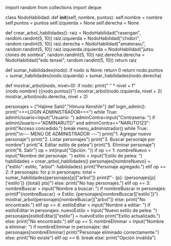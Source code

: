 import random
from collections import deque


class NodoHabilidad:
    def __init__(self, nombre, puntos):
        self.nombre = nombre
        self.puntos = puntos
        self.izquierda = None
        self.derecha = None

def crear_arbol_habilidades():
    raiz = NodoHabilidad("rasengan", random.randint(5, 10))
    raiz.izquierda = NodoHabilidad("chidori", random.randint(5, 10))
    raiz.derecha = NodoHabilidad("amaterasu", random.randint(5, 10))
    raiz.izquierda.izquierda = NodoHabilidad("jutsu clones de sombra", random.randint(5, 10))
    raiz.derecha.derecha = NodoHabilidad("edo tensei", random.randint(5, 10))
    return raiz

def sumar_habilidades(nodo):
    if nodo is None:
        return 0
    return nodo.puntos + sumar_habilidades(nodo.izquierda) + sumar_habilidades(nodo.derecha)

def mostrar_arbol(nodo, nivel=0):
    if nodo:
        print(" " * nivel + f"{nodo.nombre} ({nodo.puntos})")
        mostrar_arbol(nodo.izquierda, nivel + 2)
        mostrar_arbol(nodo.derecha, nivel + 2)

personajes = {"Hajime Saitō","Himura Kenshin"}
def login_admin():
    print("===LOGIN ADMINISTRADOR===")
    while True:
        adminUsuario=input("Usuario: ")
        adminContra=input("Contrasena: ")
        if adminUsuario=="ADMINARUTO" and adminContra=="NARUTO123":
            print("Acceso concedido.")
            break
    menu_administrador() 
        while True:
        print("\n--- MENÚ DE ADMINISTRADOR ---")
        print("1. Agregar nuevo personaje")
        print("2. Listar personajes")
        print("3. Buscar personaje por nombre")
        print("4. Editar estilo de pelea")
        print("5. Eliminar personaje")
        print("6. Salir")
        op = int(input("Opción: "))
        if op == 1:
            nombreNuevo = input("Nombre del personaje: ")
            estilo = input("Estilo de pelea: ")
            habilidades = crear_arbol_habilidades()
            personajes[nombreNuevo] = {"estilo": estilo, "arbol": habilidades}
            print("Personaje agregado.")
        elif op == 2:
            if personajes:
                for p in personajes:
                    total = sumar_habilidades(personajes[p]["arbol"])
                    print(f"- {p}: {personajes[p]['estilo']} ({total} pts)")
            else:
                print("No hay personajes.")
        elif op == 3:
            nombreBuscar = input("Nombre a buscar: ")
            if nombreBuscar in personajes:
                print(f"{nombreBuscar} → Estilo: {personajes[nombreBuscar]['estilo']}")
                mostrar_arbol(personajes[nombreBuscar]["arbol"])
            else:
                print("No encontrado.")
        elif op == 4:
            estiloEditar = input("Nombre a editar: ")
            if estiloEditar in personajes:
                nuevoEstilo = input("Nuevo estilo de pelea: ")
                personajes[estiloEditar]["estilo"] = nuevoEstilo
                print("Estilo actualizado.")
            else:
                print("No encontrado.")
        elif op == 5:
            nombreEliminar = input("Nombre a eliminar: ")
            if nombreEliminar in personajes:
                del personajes[nombreEliminar]
                print("Personaje eliminado correctamente.")
            else:
                print("No existe")
        elif op == 6:
            break
        else:
            print("Opción inválida")
